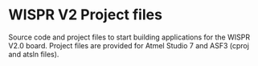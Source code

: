 # WISPR V2 Project files

Source code and project files to start building applications for the WISPR V2.0 board.
Project files are provided for Atmel Studio 7 and ASF3 (cproj and atsln files).

